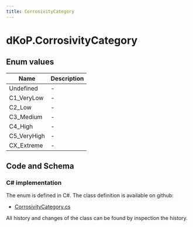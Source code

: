 ```yaml
---
title: CorrosivityCategory
---
```


# dKoP.CorrosivityCategory



## Enum values

| Name            | Description                                                    |
|-----------------|----------------------------------------------------------------|
| Undefined |  -  |
| C1_VeryLow |  -  |
| C2_Low |  -  |
| C3_Medium |  -  |
| C4_High |  -  |
| C5_VeryHigh |  -  |
| CX_Extreme |  -  |


## Code and Schema

### C# implementation

The enum is defined in C#. The class definition is available on github:

- [CorrosivityCategory.cs](https://github.com/BHoM/dKoP_Toolkit/blob/develop/dKoP_oM/Perfomance/Enums/CorrosivityCategory.cs)

All history and changes of the class can be found by inspection the history.
